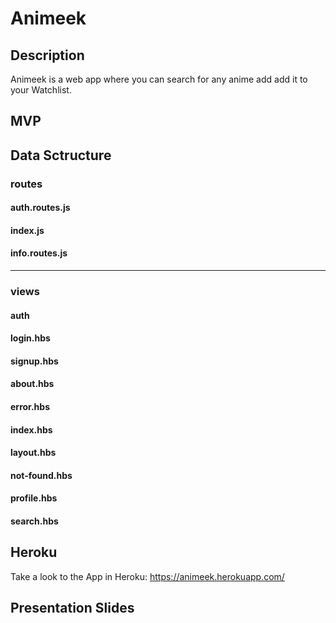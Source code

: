 # Animeek

## Description

Animeek is a web app where you can search for any anime add add it to your Watchlist. 

## MVP

## Data Sctructure

### routes

#### auth.routes.js
#### index.js
#### info.routes.js
***
### views

#### auth
#### login.hbs
#### signup.hbs

#### about.hbs
#### error.hbs
#### index.hbs
#### layout.hbs
#### not-found.hbs
#### profile.hbs
#### search.hbs




## Heroku

Take a look to the App in Heroku: https://animeek.herokuapp.com/

## Presentation Slides



